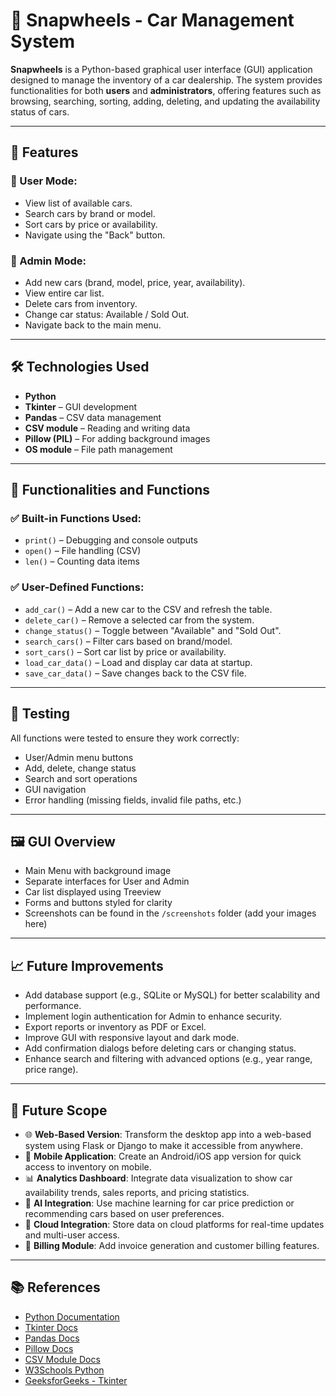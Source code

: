 # 🚗 Snapwheels - Car Management System

**Snapwheels** is a Python-based graphical user interface (GUI) application designed to manage the inventory of a car dealership. The system provides functionalities for both **users** and **administrators**, offering features such as browsing, searching, sorting, adding, deleting, and updating the availability status of cars.

---

## 📌 Features

### 🔹 User Mode:
- View list of available cars.
- Search cars by brand or model.
- Sort cars by price or availability.
- Navigate using the "Back" button.

### 🔹 Admin Mode:
- Add new cars (brand, model, price, year, availability).
- View entire car list.
- Delete cars from inventory.
- Change car status: Available / Sold Out.
- Navigate back to the main menu.

---

## 🛠️ Technologies Used

- **Python**
- **Tkinter** – GUI development
- **Pandas** – CSV data management
- **CSV module** – Reading and writing data
- **Pillow (PIL)** – For adding background images
- **OS module** – File path management

---

## 🧩 Functionalities and Functions

### ✅ Built-in Functions Used:
- `print()` – Debugging and console outputs
- `open()` – File handling (CSV)
- `len()` – Counting data items

### ✅ User-Defined Functions:
- `add_car()` – Add a new car to the CSV and refresh the table.
- `delete_car()` – Remove a selected car from the system.
- `change_status()` – Toggle between "Available" and "Sold Out".
- `search_cars()` – Filter cars based on brand/model.
- `sort_cars()` – Sort car list by price or availability.
- `load_car_data()` – Load and display car data at startup.
- `save_car_data()` – Save changes back to the CSV file.

---

## 🧪 Testing

All functions were tested to ensure they work correctly:
- User/Admin menu buttons
- Add, delete, change status
- Search and sort operations
- GUI navigation
- Error handling (missing fields, invalid file paths, etc.)

---

## 🖼️ GUI Overview

- Main Menu with background image
- Separate interfaces for User and Admin
- Car list displayed using Treeview
- Forms and buttons styled for clarity
- Screenshots can be found in the `/screenshots` folder (add your images here)

---

## 📈 Future Improvements

- Add database support (e.g., SQLite or MySQL) for better scalability and performance.
- Implement login authentication for Admin to enhance security.
- Export reports or inventory as PDF or Excel.
- Improve GUI with responsive layout and dark mode.
- Add confirmation dialogs before deleting cars or changing status.
- Enhance search and filtering with advanced options (e.g., year range, price range).

---

## 🔮 Future Scope

- 🌐 **Web-Based Version**: Transform the desktop app into a web-based system using Flask or Django to make it accessible from anywhere.
- 📱 **Mobile Application**: Create an Android/iOS app version for quick access to inventory on mobile.
- 📊 **Analytics Dashboard**: Integrate data visualization to show car availability trends, sales reports, and pricing statistics.
- 🧠 **AI Integration**: Use machine learning for car price prediction or recommending cars based on user preferences.
- 💾 **Cloud Integration**: Store data on cloud platforms for real-time updates and multi-user access.
- 🧾 **Billing Module**: Add invoice generation and customer billing features.

---

## 📚 References

- [Python Documentation](https://docs.python.org/3/)
- [Tkinter Docs](https://docs.python.org/3/library/tkinter.html)
- [Pandas Docs](https://pandas.pydata.org/docs/)
- [Pillow Docs](https://pillow.readthedocs.io/)
- [CSV Module Docs](https://docs.python.org/3/library/csv.html)
- [W3Schools Python](https://www.w3schools.com/python/)
- [GeeksforGeeks - Tkinter](https://www.geeksforgeeks.org/python-gui-tkinter/)

